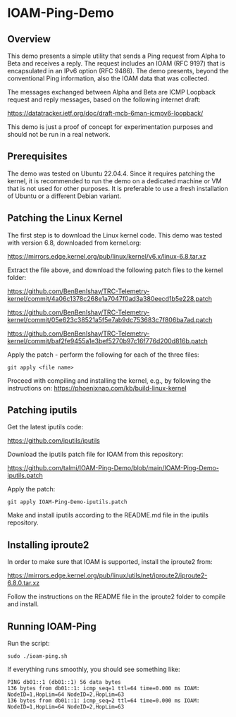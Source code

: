 # IOAM-Ping-Demo

## Overview
This demo presents a simple utility that sends a Ping request from Alpha to Beta and receives a reply. The request includes an IOAM (RFC 9197) that is encapsulated in an IPv6 option (RFC 9486). The demo presents, beyond the conventional Ping information, also the IOAM data that was collected.

The messages exchanged between Alpha and Beta are ICMP Loopback request and reply messages, based on the following internet draft:

https://datatracker.ietf.org/doc/draft-mcb-6man-icmpv6-loopback/

This demo is just a proof of concept for experimentation purposes and should not be run in a real network.

## Prerequisites
The demo was tested on Ubuntu 22.04.4. Since it requires patching the kernel, it is recommended to run the demo on a dedicated machine or VM that is not used for other purposes. It is preferable to use a fresh installation of Ubuntu or a different Debian variant.

## Patching the Linux Kernel
The first step is to download the Linux kernel code. This demo was tested with version 6.8, downloaded from kernel.org:

https://mirrors.edge.kernel.org/pub/linux/kernel/v6.x/linux-6.8.tar.xz

Extract the file above, and download the following patch files to the kernel folder:

https://github.com/BenBenIshay/TRC-Telemetry-kernel/commit/4a06c1378c268e1a7047f0ad3a380eecd1b5e228.patch

https://github.com/BenBenIshay/TRC-Telemetry-kernel/commit/05e623c38521a5f5e7ab9dc753683c7f806ba7ad.patch

https://github.com/BenBenIshay/TRC-Telemetry-kernel/commit/baf2fe9455a1e3bef5270b97c16f776d200d816b.patch

Apply the patch - perform the following for each of the three files:
```
git apply <file name>
```

Proceed with compiling and installing the kernel, e.g., by following the instructions on:
https://phoenixnap.com/kb/build-linux-kernel
 

## Patching iputils

Get the latest iputils code:

https://github.com/iputils/iputils

Download the iputils patch file for IOAM from this repository: 

https://github.com/talmi/IOAM-Ping-Demo/blob/main/IOAM-Ping-Demo-iputils.patch

Apply the patch:

```
git apply IOAM-Ping-Demo-iputils.patch
```

Make and install iputils according to the README.md file in the iputils repository.

## Installing iproute2
In order to make sure that IOAM is supported, install the iproute2 from:

https://mirrors.edge.kernel.org/pub/linux/utils/net/iproute2/iproute2-6.8.0.tar.xz

Follow the instructions on the README file in the iproute2 folder to compile and install.

## Running IOAM-Ping
Run the script:

```
sudo ./ioam-ping.sh
```

If everything runs smoothly, you should see something like:

```
PING db01::1 (db01::1) 56 data bytes
136 bytes from db01::1: icmp_seq=1 ttl=64 time=0.000 ms IOAM: NodeID=1,HopLim=64 NodeID=2,HopLim=63
136 bytes from db01::1: icmp_seq=2 ttl=64 time=0.000 ms IOAM: NodeID=1,HopLim=64 NodeID=2,HopLim=63
```
